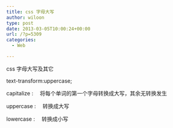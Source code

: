```yaml
---
title: css 字母大写
author: wiloon
type: post
date: 2013-03-05T10:00:24+00:00
url: /?p=5309
categories:
  - Web

---
```

css 字母大写及其它

text-transform:uppercase;

capitalize : 　将每个单词的第一个字母转换成大写，其余无转换发生
  
uppercase : 　转换成大写
  
lowercase : 　转换成小写